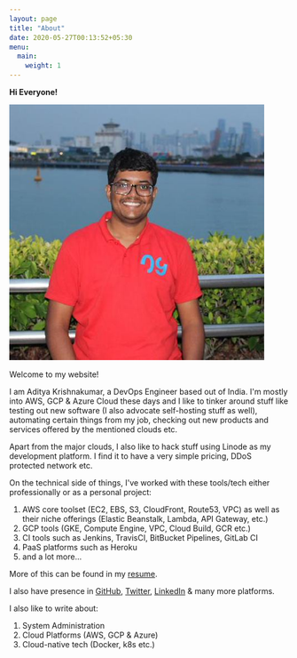 ```yaml
---
layout: page
title: "About"
date: 2020-05-27T00:13:52+05:30
menu:
  main:
    weight: 1
---
```


**Hi Everyone!**

![Aditya Krishnakumar](/me.jpg)

Welcome to my website!

I am Aditya Krishnakumar, a DevOps Engineer based out of India. I'm mostly into AWS, GCP & Azure Cloud these days and I like to tinker around stuff like testing out new software (I also advocate self-hosting stuff as well), automating certain things from my job, checking out new products and services offered by the mentioned clouds etc.

Apart from the major clouds, I also like to hack stuff using Linode as my development platform. I find it to have a very simple pricing, DDoS protected network etc.

On the technical side of things, I've worked with these tools/tech either professionally or as a personal project:

1. AWS core toolset (EC2, EBS, S3, CloudFront, Route53, VPC) as well as their niche offerings (Elastic Beanstalk, Lambda, API Gateway, etc.)
2. GCP tools (GKE, Compute Engine, VPC, Cloud Build, GCR etc.)
3. CI tools such as Jenkins, TravisCI, BitBucket Pipelines, GitLab CI
4. PaaS platforms such as Heroku
5. and a lot more...

More of this can be found in my [resume](/resume.pdf).

I also have presence in [GitHub](https://github.com/beingadityak), [Twitter](https://twitter.com/beingadityak_), [LinkedIn](https://www.linkedin.com/in/beingadityak) & many more platforms.

I also like to write about:

1. System Administration
2. Cloud Platforms (AWS, GCP & Azure)
3. Cloud-native tech (Docker, k8s etc.)